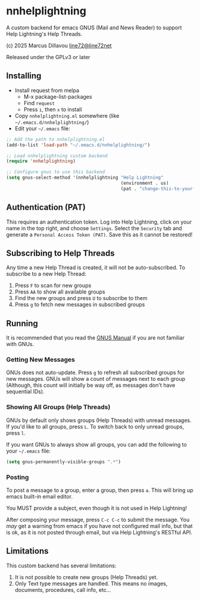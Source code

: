 # nnhelplightning

A custom backend for emacs GNUS (Mail and News Reader) to support Help
Lightning's Help Threads.

(c) 2025 Marcus Dillavou <line72@line72net>

Released under the GPLv3 or later

## Installing

- Install request from melpa
   - M-x package-list-packages
   - Find `request`
   - Press `i`, then `x` to install
- Copy `nnhelplightning.el` somewhere (like
  `~/.emacs.d/nnhelplightning/`)
- Edit your `~/.emacs` file:
```lisp
;; Add the path to nnhelplightning.el 
(add-to-list 'load-path "~/.emacs.d/nnhelplightning/")

;; Load nnhelplightning custom backend
(require 'nnhelplightning)

;; Configure gnus to use this backend
(setq gnus-select-method '(nnhelplightning "Help Lightning"
                                           (environment . us)
                                           (pat . "change-this-to-your-pat")))
```

## Authentication (PAT)

This requires an authentication token. Log into Help Lightning, click
on your name in the top right, and choose `Settings`. Select the
`Security` tab and generate a `Personal Access Token (PAT)`. Save this
as it cannot be restored!

## Subscribing to Help Threads

Any time a new Help Thread is created, it will not be
auto-subscribed. To subscribe to a new Help Thread:

1. Press `F` to scan for new groups
1. Press `AA` to show all available groups
1. Find the new groups and press `U` to subscribe to them
1. Press `g` to fetch new messages in subscribed groups

## Running

It is recommended that you read the [GNUS
Manual](https://www.gnu.org/software/emacs/manual/html_node/gnus/index.html#SEC_Contents)
if you are not familiar with GNUs.

### Getting New Messages

GNUs does not auto-update. Press `g` to refresh all subscribed groups
for new messages. GNUs will show a count of messages next to each
group (Although, this count will initially be way off, as messages
don't have sequential IDs).

### Showing All Groups (Help Threads)

GNUs by default only shows groups (Help Threads) with unread
messages. If you'd like to all groups, press `L`. To switch back to
only unread groups, press `l`.

If you want GNUs to always show all groups, you can add the following
to your `~/.emacs` file:

```lisp
(setq gnus-permanently-visible-groups ".*")
```

### Posting

To post a message to a group, enter a group, then press `a`. This will
bring up emacs built-in email editor.

You MUST provide a subject, even though it is not used in Help
Lightning!

After composing your message, press `C-c C-c` to submit the
message. You _may_ get a warning from emacs if you have not configured
mail info, but that is ok, as it is not posted through email, but via
Help Lightning's RESTful API.

## Limitations

This custom backend has several limitations:

1. It is not possible to create new groups (Help Threads) yet.
1. Only Text type messages are handled. This means no images,
   documents, procedures, call info, etc...

